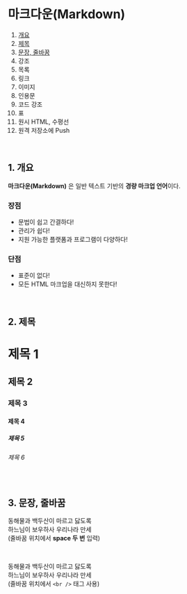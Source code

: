# 마크다운(Markdown)

1. [개요](#1-개요)
2. [제목](#2-제목)
3. [문장, 줄바꿈](#3-문장-줄바꿈)
4. 강조
5. 목록
6. 링크
7. 이미지
8. 인용문
9. 코드 강조
10. 표
11. 원시 HTML, 수평선
12. 원격 저장소에 Push

<br />

## 1. 개요

**마크다운(Markdown)** 은 일반 텍스트 기반의 **경량 마크업 언어**이다.

### 장점

- 문법이 쉽고 간결하다!
- 관리가 쉽다!
- 지원 가능한 플랫폼과 프로그램이 다양하다!

### 단점

- 표준이 없다!
- 모든 HTML 마크업을 대신하지 못한다!

<br />

## 2. 제목

# 제목 1

## 제목 2

### 제목 3

#### 제목 4

##### 제목 5

###### 제목 6

<br />

## 3. 문장, 줄바꿈

동해물과 백두산이 마르고 닳도록  
하느님이 보우하사 우리나라 만세  
(줄바꿈 위치에서 **space 두 번** 입력)

<br />

동해물과 백두산이 마르고 닳도록<br />
하느님이 보우하사 우리나라 만세<br />
(줄바꿈 위치에서 `<br />` 태그 사용)
